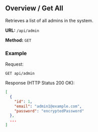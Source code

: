 ## Overview / Get All

Retrieves a list of all admins in the system.

**URL:** `/api/admin`

**Method:** `GET`

### Example

Request:
```
GET api/admin
```

Response (HTTP Status 200 OK):  

```json
[
  {
    "id": 1,
    "email": "admin1@example.com",
    "password": "encryptedPassword"
  },
  ...
]
```
